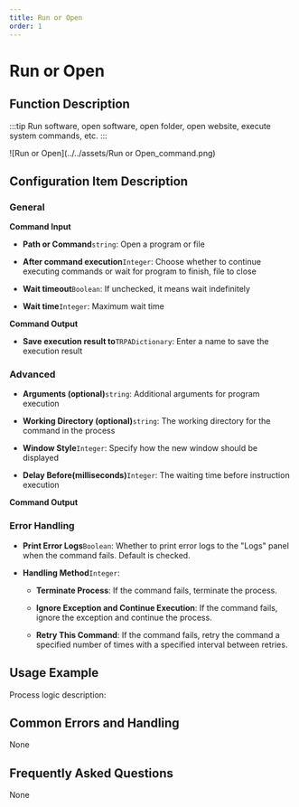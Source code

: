 ```yaml
---
title: Run or Open
order: 1
---
```


# Run or Open

## Function Description

:::tip 
Run software, open software, open folder, open website, execute system commands, etc.
:::

![Run or Open](../../assets/Run or Open_command.png)

## Configuration Item Description

### General

**Command Input**

- **Path or Command**`string`: Open a program or file

- **After command execution**`Integer`: Choose whether to continue executing commands or wait for program to finish, file to close

- **Wait timeout**`Boolean`: If unchecked, it means wait indefinitely

- **Wait time**`Integer`: Maximum wait time


**Command Output**

- **Save execution result to**`TRPADictionary`: Enter a name to save the execution result

### Advanced

- **Arguments (optional)**`string`: Additional arguments for program execution

- **Working Directory (optional)**`string`: The working directory for the command in the process

- **Window Style**`Integer`: Specify how the new window should be displayed

- **Delay Before(milliseconds)**`Integer`: The waiting time before instruction execution


**Command Output**

### Error Handling

- **Print Error Logs**`Boolean`: Whether to print error logs to the "Logs" panel when the command fails. Default is checked. 

- **Handling Method**`Integer`:

    - **Terminate Process**: If the command fails, terminate the process.

    - **Ignore Exception and Continue Execution**: If the command fails, ignore the exception and continue the process.

    - **Retry This Command**: If the command fails, retry the command a specified number of times with a specified interval between retries.

## Usage Example

Process logic description:

## Common Errors and Handling

None

## Frequently Asked Questions

None

